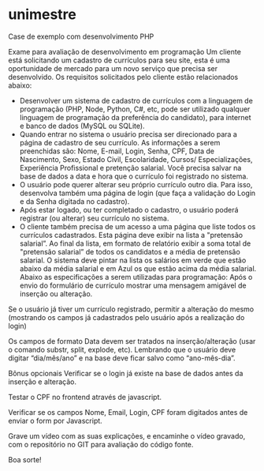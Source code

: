# unimestre
Case de exemplo com desenvolvimento PHP

Exame para avaliação de desenvolvimento em programação
Um cliente está solicitando um cadastro de currículos para seu site, esta é uma oportunidade de mercado para um novo serviço que precisa ser desenvolvido. Os requisitos solicitados pelo cliente estão relacionados abaixo:
- Desenvolver um sistema de cadastro de currículos com a linguagem de programação (PHP, Node, Python, C#, etc, pode ser utilizado qualquer linguagem de programação da preferência do candidato), para internet e banco de dados (MySQL ou SQLite).
- Quando entrar no sistema o usuário precisa ser direcionado para a página de cadastro de seu currículo. As informações a serem preenchidas são: Nome, E-mail, Login, Senha, CPF, Data de Nascimento, Sexo, Estado Civil, Escolaridade, Cursos/ Especializações, Experiência Profissional e pretenção salarial. Você precisa salvar na base de dados a data e hora que o currículo foi registrado no sistema.
- O usuário pode querer alterar seu próprio currículo outro dia. Para isso, desenvolva também uma página de login (que faça a validação do Login e da Senha digitada no cadastro). 
- Após estar logado, ou ter completado o cadastro, o usuário poderá registrar (ou alterar) seu currículo no sistema.
- O cliente também precisa de um acesso a uma página que liste todos os currículos cadastrados. Esta página deve exibir na lista a "pretensão salarial”. Ao final da lista, em formato de relatório exibir a soma total de "pretensão salarial” de todos os candidatos e a média de pretensão salarial. O sistema deve pintar na lista os salários em verde que estão abaixo da média salarial e em Azul os que estão acima da média salarial.
Abaixo as especificações a serem utilizadas para programação:
Após o envio do formulário de currículo mostrar uma mensagem amigável de inserção ou alteração.


Se o usuário já tiver um currículo registrado, permitir a alteração do mesmo (mostrando os campos já cadastrados pelo usuário após a realização do login)


Os campos de formato Data devem ser tratados na inserção/alteração (usar o comando substr, split, explode, etc). Lembrando que o usuário deve digitar “dia/mês/ano” e na base deve ficar salvo como “ano-mês-dia”.

Bônus opcionais
Verificar se o login já existe na base de dados antes da inserção e alteração.


Testar o CPF no frontend através de javascript.


Verificar se os campos Nome, Email, Login, CPF foram digitados antes de enviar o form por Javascript.

Grave um vídeo com as suas explicações, e encaminhe o vídeo gravado, com o repositório no GIT para avaliação do código fonte.

Boa sorte!
